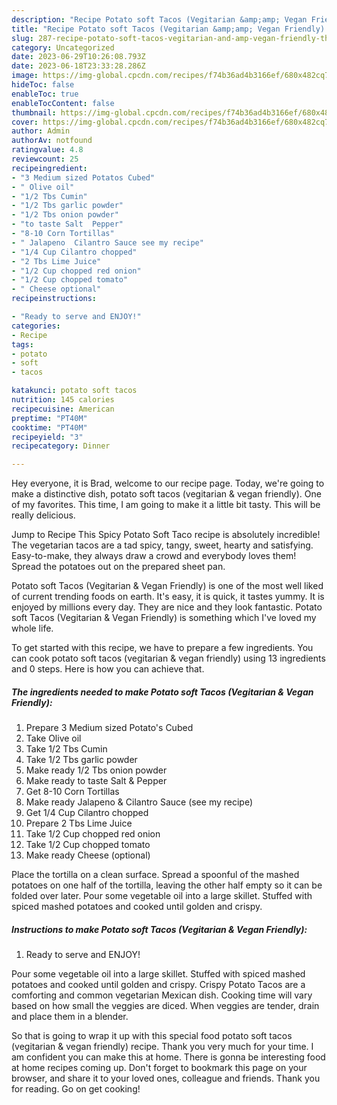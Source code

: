 ```yaml
---
description: "Recipe Potato soft Tacos (Vegitarian &amp;amp; Vegan Friendly) the Very Delicious}"
title: "Recipe Potato soft Tacos (Vegitarian &amp;amp; Vegan Friendly) the Very Delicious}"
slug: 287-recipe-potato-soft-tacos-vegitarian-and-amp-vegan-friendly-the-very-delicious
category: Uncategorized
date: 2023-06-29T10:26:08.793Z
date: 2023-06-18T23:33:28.286Z
image: https://img-global.cpcdn.com/recipes/f74b36ad4b3166ef/680x482cq70/potato-soft-tacos-vegitarian-vegan-friendly-recipe-main-photo.jpg
hideToc: false
enableToc: true
enableTocContent: false
thumbnail: https://img-global.cpcdn.com/recipes/f74b36ad4b3166ef/680x482cq70/potato-soft-tacos-vegitarian-vegan-friendly-recipe-main-photo.jpg
cover: https://img-global.cpcdn.com/recipes/f74b36ad4b3166ef/680x482cq70/potato-soft-tacos-vegitarian-vegan-friendly-recipe-main-photo.jpg
author: Admin
authorAv: notfound
ratingvalue: 4.8
reviewcount: 25
recipeingredient:
- "3 Medium sized Potatos Cubed"
- " Olive oil"
- "1/2 Tbs Cumin"
- "1/2 Tbs garlic powder"
- "1/2 Tbs onion powder"
- "to taste Salt  Pepper"
- "8-10 Corn Tortillas"
- " Jalapeno  Cilantro Sauce see my recipe"
- "1/4 Cup Cilantro chopped"
- "2 Tbs Lime Juice"
- "1/2 Cup chopped red onion"
- "1/2 Cup chopped tomato"
- " Cheese optional"
recipeinstructions:

- "Ready to serve and ENJOY!"
categories:
- Recipe
tags:
- potato
- soft
- tacos

katakunci: potato soft tacos 
nutrition: 145 calories
recipecuisine: American
preptime: "PT40M"
cooktime: "PT40M"
recipeyield: "3"
recipecategory: Dinner

---
```



Hey everyone, it is Brad, welcome to our recipe page. Today, we're going to make a distinctive dish, potato soft tacos (vegitarian &amp; vegan friendly). One of my favorites. This time, I am going to make it a little bit tasty. This will be really delicious.

Jump to Recipe This Spicy Potato Soft Taco recipe is absolutely incredible! The vegetarian tacos are a tad spicy, tangy, sweet, hearty and satisfying. Easy-to-make, they always draw a crowd and everybody loves them! Spread the potatoes out on the prepared sheet pan.

Potato soft Tacos (Vegitarian &amp; Vegan Friendly) is one of the most well liked of current trending foods on earth. It's easy, it is quick, it tastes yummy. It is enjoyed by millions every day. They are nice and they look fantastic. Potato soft Tacos (Vegitarian &amp; Vegan Friendly) is something which I've loved my whole life.


To get started with this recipe, we have to prepare a few ingredients. You can cook potato soft tacos (vegitarian &amp; vegan friendly) using 13 ingredients and 0 steps. Here is how you can achieve that.

<!--inarticleads1-->

##### The ingredients needed to make Potato soft Tacos (Vegitarian &amp; Vegan Friendly):

1. Prepare 3 Medium sized Potato&#39;s Cubed
1. Take  Olive oil
1. Take 1/2 Tbs Cumin
1. Take 1/2 Tbs garlic powder
1. Make ready 1/2 Tbs onion powder
1. Make ready to taste Salt &amp; Pepper
1. Get 8-10 Corn Tortillas
1. Make ready  Jalapeno &amp; Cilantro Sauce (see my recipe)
1. Get 1/4 Cup Cilantro chopped
1. Prepare 2 Tbs Lime Juice
1. Take 1/2 Cup chopped red onion
1. Take 1/2 Cup chopped tomato
1. Make ready  Cheese (optional)


Place the tortilla on a clean surface. Spread a spoonful of the mashed potatoes on one half of the tortilla, leaving the other half empty so it can be folded over later. Pour some vegetable oil into a large skillet. Stuffed with spiced mashed potatoes and cooked until golden and crispy. 

<!--inarticleads2-->

##### Instructions to make Potato soft Tacos (Vegitarian &amp; Vegan Friendly):


1. Ready to serve and ENJOY!

Pour some vegetable oil into a large skillet. Stuffed with spiced mashed potatoes and cooked until golden and crispy. Crispy Potato Tacos are a comforting and common vegetarian Mexican dish. Cooking time will vary based on how small the veggies are diced. When veggies are tender, drain and place them in a blender. 

So that is going to wrap it up with this special food potato soft tacos (vegitarian &amp; vegan friendly) recipe. Thank you very much for your time. I am confident you can make this at home. There is gonna be interesting food at home recipes coming up. Don't forget to bookmark this page on your browser, and share it to your loved ones, colleague and friends. Thank you for reading. Go on get cooking!
